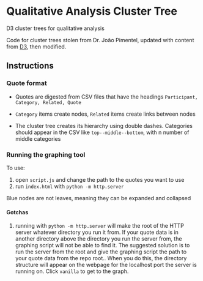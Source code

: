 # Qualitative Analysis Cluster Tree

D3 cluster trees for qualitative analysis

Code for cluster trees stolen from Dr. João Pimentel, updated with content from [D3](https://observablehq.com/@d3/tree/2?intent=fork), then modified.

## Instructions

### Quote format

- Quotes are digested from CSV files that have the headings `Participant, Category, Related, Quote`

- `Category` items create nodes, `Related` items create links between nodes

- The cluster tree creates its hierarchy using double dashes. Categories should appear in the CSV like `top--middle--bottom`, with n number of middle categories

### Running the graphing tool

To use:

1. open `script.js` and change the path to the quotes you want to use
1. run `index.html` with `python -m http.server`

Blue nodes are not leaves, meaning they can be expanded and collapsed

#### Gotchas

1. running with `python -m http.server` will make the root of the HTTP server whatever directory you run it from. If your quote data is in another directory above the directory you run the server from, the graphing script will not be able to find it. The suggested solution is to run the server from the root and give the graphing script the path to your quote data from the repo root.. When you do this, the directory structure will appear on the webpage for the localhost port the server is running on. Click `vanilla` to get to the graph.
